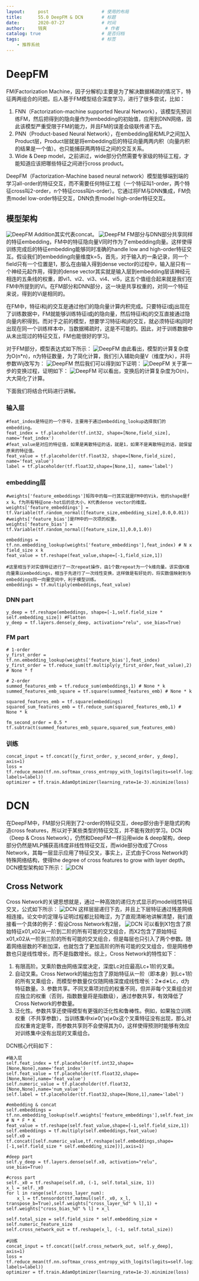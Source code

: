 ```yaml
---
layout:     post   				    # 使用的布局
title:      55.0 DeepFM	& DCN		# 标题 
date:       2020-07-27  			# 时间
author:     钱爽 						# 作者
catalog: true 						# 是否归档
tags:								# 标签
    - 推荐系统
---
```


# DeepFM

FM(Factorization Machine，因子分解机)主要是为了解决数据稀疏的情况下，特征两两组合的问题。后人基于FM模型结合深度学习，进行了很多尝试，比如：
1. FNN（Factorization-machine supported Neural
Network），该模型先预训练FM，然后把得到的隐向量作为embedding的初始值，应用到DNN网络，因此该模型严重受限于FM的能力，并且FM的误差会级联传递下去。
2. PNN（Product-based Neural Network），在embedding层和MLP之间加入Product层，Product层就是将embedding后的特征向量两两内积（向量内积的结果是一个值）。也只能捕获两两特征之间的交互关系。
3. Wide & Deep model，之前讲过，wide部分仍然需要专家级的特征工程，才能知道应该把哪些特征之间进行cross product。

DeepFM（Factorization-Machine based neural network）模型能够端到端的学习all-order的特征交互，而不需要任何特征工程（一个特征叫1-order，两个特征cross叫2-order，n个特征cross叫n-order）。它通过将FM与DNN集成，FM负责model low-order特征交互，DNN负责model high-order特征交互。

## 模型架构

![DeepFM](/img/deepfm-01.png)
Addition其实代表concat。
![DeepFM](/img/deepfm-02.png)
FM部分与DNN部分共享同样的特征embedding，FM中的特征隐向量V同时作为了embedding向量。这样使得训练完成后的特征embedding能够同时准确的handle low and high-order特征交互。假设我们的embedding向量维度k=5，首先，对于输入的一条记录，同一个field只有一个位置是1，那么在由输入得到dense vector的过程中，输入层只有一个神经元起作用，得到的dense vector其实就是输入层到embedding层该神经元相连的五条线的权重，即vi1、vi2、vi3、vi4、vi5，这五个值组合起来就是我们在FM中所提到的Vi。在FM部分和DNN部分，这一块是共享权重的，对同一个特征来说，得到的Vi是相同的。

在FM中，特征i和j的交互是通过他们的隐向量计算内积完成。只要特征i或j出现在了训练数据中，FM就能够训练特征i或j的隐向量，然后特征i和j的交互直接通过隐向量内积得到。而对于之前的模型，想要学习特征i和j的交互，就必须特征i和j同时出现在同一个训练样本中，当数据稀疏时，这是不可能的。因此，对于训练数据中从未出现过的特征交互，FM也能很好的学习。

对于FM部分，模型表达式如下所示：
![DeepFM](/img/deepfm-03.png)
由此看出，模型的计算复杂度为O(n*n)，n为特征数量，为了简化计算，我们引入辅助向量V（维度为k），并将参数Wij改写为：
![DeepFM](/img/deepfm-04.png)
然后我们可以得到如下证明：
![DeepFM](/img/deepfm-05.png)
关于第一步的变换过程，证明如下：
![DeepFM](/img/deepfm-06.webp)
可以看出，变换后的计算复杂度为O(n)，大大简化了计算。

下面我们将结合代码进行讲解。

### 输入层
```
#feat_index是特征的一个序号，主要用于通过embedding_lookup选择我们的embedding。
feat_index = tf.placeholder(tf.int32, shape=[None,field_size], name='feat_index')
#feat_value是对应的特征值，如果是离散特征的话，就是1，如果不是离散特征的话，就保留原来的特征值。
feat_value = tf.placeholder(tf.float32, shape=[None,field_size], name='feat_value')
label = tf.placeholder(tf.float32,shape=[None,1], name='label')
```

### embedding层
```
#weights['feature_embeddings']矩阵中的每一行其实就是FM中的Vik，他的shape是f x k。f为所有特征one-hot后的总大小，K代表dense vector的维度。
weights['feature_embeddings'] = tf.Variable(tf.random_normal([feature_size,embedding_size],0.0,0.01))
#weights['feature_bias']是FM中的一次项的权重。
weights['feature_bias'] = tf.Variable(tf.random_normal([feature_size,1],0.0,1.0))

embeddings = tf.nn.embedding_lookup(weights['feature_embeddings'],feat_index) # N x field_size x k
feat_value = tf.reshape(feat_value,shape=[-1,field_size,1])

#这里相当于对实值特征进行了一次repeat操作，由1个数repeat为一个k维向量。该实值K维向量乘以embeddings，相当于先进行了一次线性变换，这样做是有好处的，将实数值映射到与embeddings同一向量空间中，利于模型训练。
embeddings = tf.multiply(embeddings,feat_value)
```

### DNN part
```
y_deep = tf.reshape(embeddings, shape=[-1,self.field_size * self.embedding_size]) #Flatten
y_deep = tf.layers.dense(y_deep, activation="relu", use_bias=True)
```

### FM part
```
# 1-order
y_first_order = tf.nn.embedding_lookup(weights['feature_bias'],feat_index)
y_first_order = tf.reduce_sum(tf.multiply(y_first_order,feat_value),2) # None * f

# 2-order
summed_features_emb = tf.reduce_sum(embeddings,1) # None * k
summed_features_emb_square = tf.square(summed_features_emb) # None * k

squared_features_emb = tf.square(embeddings)
squared_sum_features_emb = tf.reduce_sum(squared_features_emb,1) # None * k

fm_second_order = 0.5 * tf.subtract(summed_features_emb_square,squared_sum_features_emb)
```

### 训练
```
concat_input = tf.concat([y_first_order, y_second_order, y_deep], axis=1)
loss = tf.reduce_mean(tf.nn.softmax_cross_entropy_with_logits(logits=self.logits, labels=label))
optimizer = tf.train.AdamOptimizer(learning_rate=1e-3).minimize(loss)
```

# DCN

在DeepFM中，FM部分只用到了2-order的特征交互，deep部分由于是隐式的构造cross features，所以对于某些类型的特征交互，并不能有效的学习。DCN（Deep & Cross Network），仍然和DeepFM一样沿用wide & deep架构，deep部分仍然是MLP捕获高纬度非线性特征交互，而wide部分改成了Cross Network，其每一层显示应用了特征交叉，事实上，正式由于Cross Network的特殊网络结构，使得the degree of cross features to grow with layer depth。DCN模型架构如下所示：
![DCN](/img/DCN-01.png)

## Cross Network

Cross Network的关键思想就是，通过一种高效的递归方式显示的model线性特征交叉，公式如下所示：
![DCN](/img/DCN-02.png)
这样层层递归下去，并且上下层特征通过残差网络相连接。论文中的定理与证明过程都比较晦涩，为了直观清晰地讲解清楚，我们直接看一个具体的例子：假设Cross Network有2层，
![DCN](/img/DCN-03.png)
可以看到X1包含了原始特征x01,x02从一阶到二阶的所有可能的交叉组合，而X2包含了原始特征x01,x02从一阶到三阶的所有可能的交叉组合，但是每层也只引入了两个参数。随着网络层数的不断加深，也就包含了更加高阶的所有可能的交叉组合，但是网络参数也只是线性增长，而不是指数增长。综上，Cross Network的特性如下：
1. 有限高阶。叉乘阶数由网络深度决定，深度Lc对应最高Lc+1阶的叉乘。
2. 自动叉乘。Cross Network的输出包含了原始特征从一阶（即本身）到Lc+1阶的所有叉乘组合，而模型参数量仅仅随网络深度成线性增长：2∗d∗Lc，d为特征数量。
​3. 参数共享。不同叉乘项对应的权重不同，但并非每个叉乘组合对应独立的权重（否则，指数数量将是指数级），通过参数共享，有效降低了Cross Network的参数量。
4. 泛化性。参数共享还使得模型有更强的泛化性和鲁棒性。例如，如果独立训练权重（不共享参数），当训练集中xi≠0⋂xj≠0x这个叉乘特征没有出现，那么对应权重肯定是零，而参数共享则不会使得其为0，这样使得预测时能够有效应对训练集中没有出现的叉乘组合。

DCN核心代码如下：
```
#输入层
self.feat_index = tf.placeholder(tf.int32,shape=[None,None],name='feat_index')
self.feat_value = tf.placeholder(tf.float32,shape=[None,None],name='feat_value')
self.numeric_value = tf.placeholder(tf.float32,[None,None],name='num_value')
self.label = tf.placeholder(tf.float32,shape=[None,1],name='label')

#embedding & concat
self.embeddings = tf.nn.embedding_lookup(self.weights['feature_embeddings'],self.feat_index) # N * F * K
feat_value = tf.reshape(self.feat_value,shape=[-1,self.field_size,1])
self.embeddings = tf.multiply(self.embeddings,feat_value)
self.x0 = tf.concat([self.numeric_value,tf.reshape(self.embeddings,shape=[-1,self.field_size * self.embedding_size])],axis=1)

#deep part
self.y_deep = tf.layers.dense(self.x0, activation="relu", use_bias=True)

#cross part
self._x0 = tf.reshape(self.x0, (-1, self.total_size, 1))
x_l = self._x0
for l in range(self.cross_layer_num):
    x_l = tf.tensordot(tf.matmul(self._x0, x_l, transpose_b=True),self.weights["cross_layer_%d" % l],1) + self.weights["cross_bias_%d" % l] + x_l

self.total_size = self.field_size * self.embedding_size + self.numeric_feature_size
self.cross_network_out = tf.reshape(x_l, (-1, self.total_size))

#训练
concat_input = tf.concat([self.cross_network_out, self.y_deep], axis=1)
loss = tf.reduce_mean(tf.nn.softmax_cross_entropy_with_logits(logits=self.logits, labels=label))
optimizer = tf.train.AdamOptimizer(learning_rate=1e-3).minimize(loss)
```